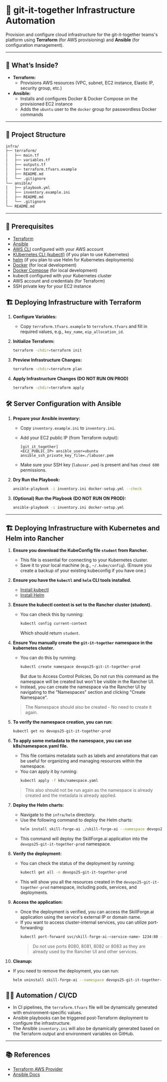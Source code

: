 # 🚀 git-it-together Infrastructure Automation

Provision and configure cloud infrastructure for the git-it-together teams's platform using **Terraform** (for AWS provisioning) and **Ansible** (for configuration management).

---

## 🧰 What’s Inside?

- **Terraform:**  
  - Provisions AWS resources (VPC, subnet, EC2 instance, Elastic IP, security group, etc.)
- **Ansible:**  
  - Installs and configures Docker & Docker Compose on the provisioned EC2 instance
  - Adds the `ubuntu` user to the `docker` group for passwordless Docker commands

---

## 📂 Project Structure

   ```markdown
   infra/
   ├── terraform/
   │   ├── main.tf
   │   ├── variables.tf
   │   ├── outputs.tf
   │   ├── terraform.tfvars.example
   │   ├── README.md
   │   └── .gitignore
   └── ansible/
   │   ├── playbook.yml
   │   ├── inventory.example.ini
   │   ├── README.md
   │   └── .gitignore
   └── README.md
   ```

---

## 🚦 Prerequisites

- [Terraform](https://www.terraform.io/downloads)
- [Ansible](https://docs.ansible.com/ansible/latest/installation_guide/intro_installation.html)
- [AWS CLI](https://aws.amazon.com/cli/) configured with your AWS account
- [KUbernetes CLI (kubectl)](https://kubernetes.io/docs/tasks/tools/) (if you plan to use Kubernetes)
- [helm](https://helm.sh/docs/intro/install/) (if you plan to use Helm for Kubernetes deployments)
- [Docker](https://docs.docker.com/get-docker/) (for local development)
- [Docker Compose](https://docs.docker.com/compose/install/) (for local development)
- kubectl configured with your Kubernetes cluster
- AWS account and credentials (for Terraform)
- SSH private key for your EC2 instance


## 🏗️ Deploying Infrastructure with Terraform

1. **Configure Variables:**

   - Copy `terraform.tfvars.example` to `terraform.tfvars` and fill in required values, e.g., `key_name`, `eip_allocation_id`.

2. **Initialize Terraform:**

   ```bash
   terraform -chdir=terraform init
   ```

3. **Preview Infrastructure Changes:**

   ```bash
   terraform -chdir=terraform plan
   ```

4. **Apply Infrastructure Changes (DO NOT RUN ON PROD)**

   ```bash
   terraform -chdir=terraform apply
   ```



## 🛠️ Server Configuration with Ansible

1. **Prepare your Ansible inventory:**

   * Copy `inventory.example.ini` to `inventory.ini`.
   * Add your EC2 public IP (from Terraform output):

     ```
     [git_it_together]
     <EC2_PUBLIC_IP> ansible_user=ubuntu ansible_ssh_private_key_file=./labuser.pem
     ```
   * Make sure your SSH key (`labuser.pem`) is present and has `chmod 600` permissions.

2. **Dry Run the Playbook:**

   ```bash
   ansible-playbook -i inventory.ini docker-setup.yml --check
   ```

3. **(Optional) Run the Playbook (DO NOT RUN ON PROD):**

   ```bash
   ansible-playbook -i inventory.ini docker-setup.yml
   ```

---

##  🏗️ Deploying Infrastructure with Kubernetes and Helm into Rancher

1. **Ensure you download the KubeConfig file `student` from Rancher.**
   - This file is essential for connecting to your Kubernetes cluster.
   - Save it to your local machine (e.g., `~/.kube/config`). (Ensure you create a backup of your existing kubeconfig if you have one.)
2. **Ensure you have the `kubectl` and `helm` CLI tools installed.**
   - [Install kubectl](https://kubernetes.io/docs/tasks/tools/install-kubectl/)
   - [Install Helm](https://helm.sh/docs/intro/install/)
3. **Ensure the kubectl context is set to the Rancher cluster (student).**
   - You can check this by running:
     ```bash
     kubectl config current-context
     ```
     Which should return `student`.
4. **Ensure You manually create the `git-it-together` namespace in the kubernetes cluster.**
   - You can do this by running:
     ```bash
     kubectl create namespace devops25-git-it-together-prod
     ```
     But due to Access Control Policies, Do not run this command as the namespace will be created but won't be visible in the Rancher UI.
   - Instead, you can create the namespace via the Rancher UI by navigating to the "Namespaces" section and clicking "Create Namespace".
   > The Namespace should also be created - No need to create it again.

5. **To verify the namespace creation, you can run:**
   ```bash
   kubectl get ns devops25-git-it-together-prod
   ```
6. **To apply some metadata to the namespace, you can use k8s/namespace.yaml file.**
   - This file contains metadata such as labels and annotations that can be useful for organizing and managing resources within the namespace.
   - You can apply it by running:
     ```bash
     kubectl apply -f k8s/namespace.yaml
     ```
   > This also should not be run again as the namespace is already created and the metadata is already applied.
7. **Deploy the Helm charts:**
   - Navigate to the `infra/helm` directory.
   - Use the following command to deploy the Helm charts:
     ```bash
     helm install skill-forge-ai ./skill-forge-ai --namespace devops25-git-it-together-prod
     ```
   - This command will deploy the SkillForge.ai application into the `devops25-git-it-together-prod` namespace.
8. **Verify the deployment:**
   - You can check the status of the deployment by running:
     ```bash
     kubectl get all -n devops25-git-it-together-prod
     ```
   - This will show you all the resources created in the `devops25-git-it-together-prod` namespace, including pods, services, and deployments.
9. **Access the application:**
   - Once the deployment is verified, you can access the SkillForge.ai application using the service's external IP or domain name.
   - If you want to access cluster-internal services, you can utilize port-forwarding:
     ```bash
     kubectl port-forward svc/skill-forge-ai-<service-name> 1234:80 -n devops25-git-it-together-prod
     ```
     > Do not use ports 8080, 8081, 8082 or 8083 as they are already used by the Rancher UI and other services.
10. **Cleanup:**
   - If you need to remove the deployment, you can run:
     ```bash
     helm uninstall skill-forge-ai --namespace devops25-git-it-together-prod
     ```


## 🧑‍💻 Automation / CI/CD

* In CI pipelines, the `terraform.tfvars` file will be dynamically generated with environment-specific values.
* Ansible playbooks can be triggered post-Terraform deployment to configure the infrastructure.
* The Ansible `inventory.ini` will also be dynamically generated based on the Terraform output and environment variables on GitHub.

---

## 📚 References

* [Terraform AWS Provider](https://registry.terraform.io/providers/hashicorp/aws/latest/docs)
* [Ansible Docs](https://docs.ansible.com/ansible/latest/index.html)